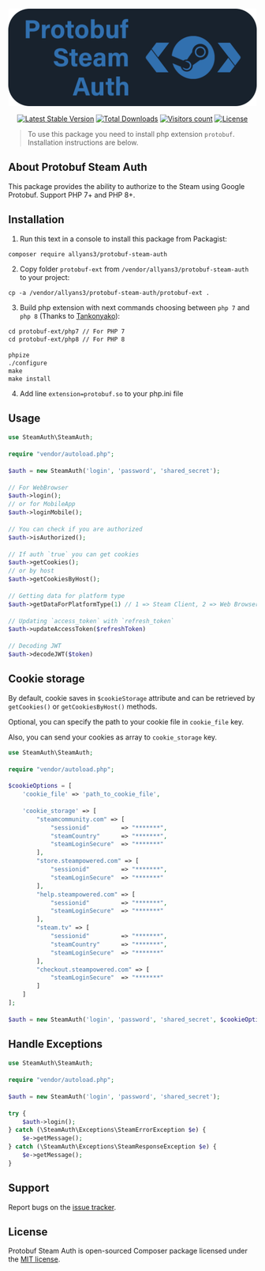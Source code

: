 <p align="center"><a href="https://github.com/Allyans3/protobuf-steam-auth" target="_blank"><img src="https://raw.githubusercontent.com/Allyans3/protobuf-steam-auth/master/images/protobuf-steam-auth-logo.png" width="600" alt="Protobuf-Steam-Auth"></a></p>

<p align="center">
<a href="https://packagist.org/packages/allyans3/protobuf-steam-auth"><img src="https://img.shields.io/packagist/v/allyans3/protobuf-steam-auth?style=flat-square&logo=Composer" alt="Latest Stable Version"></a>
<a href="https://packagist.org/packages/allyans3/protobuf-steam-auth"><img src="https://img.shields.io/packagist/dt/allyans3/protobuf-steam-auth?style=flat-square&logo=Composer" alt="Total Downloads"></a>
<a href="https://github.com/Allyans3/protobuf-steam-auth"><img src="https://hits.seeyoufarm.com/api/count/incr/badge.svg?url=https%3A%2F%2Fgithub.com%2FAllyans3%2Fprotobuf-steam-auth&count_bg=%2344CC10&title_bg=%23555555&icon=github.svg&icon_color=%23E7E7E7&title=visitors&edge_flat=true" alt="Visitors count"></a>
<a href="https://github.com/Allyans3/protobuf-steam-auth"><img src="https://img.shields.io/packagist/l/Allyans3/protobuf-steam-auth?style=flat-square&color=3555555" alt="License"></a>
</p>

> To use this package you need to install php extension `protobuf`. Installation instructions are below.

## About Protobuf Steam Auth

This package provides the ability to authorize to the Steam using Google Protobuf. Support PHP 7+ and PHP 8+.

## Installation

1. Run this text in a console to install this package from Packagist:

```
composer require allyans3/protobuf-steam-auth
```

2. Copy folder `protobuf-ext` from `/vendor/allyans3/protobuf-steam-auth` to your project:

```
cp -a /vendor/allyans3/protobuf-steam-auth/protobuf-ext .
```

3. Build php extension with next commands choosing between `php 7` and `php 8` (Thanks to [Tankonyako](https://github.com/Tankonyako)):

```
cd protobuf-ext/php7 // For PHP 7
cd protobuf-ext/php8 // For PHP 8

phpize
./configure
make
make install
```

4. Add line `extension=protobuf.so` to your php.ini file

## Usage

```php
use SteamAuth\SteamAuth;

require "vendor/autoload.php";

$auth = new SteamAuth('login', 'password', 'shared_secret');

// For WebBrowser
$auth->login();
// or for MobileApp
$auth->loginMobile();

// You can check if you are authorized
$auth->isAuthorized();

// If auth `true` you can get cookies
$auth->getCookies();
// or by host
$auth->getCookiesByHost();

// Getting data for platform type
$auth->getDataForPlatformType(1) // 1 => Steam Client, 2 => Web Browser, 3 => Mobile App

// Updating `access_token` with `refresh_token`
$auth->updateAccessToken($refreshToken)

// Decoding JWT
$auth->decodeJWT($token)

```

## Cookie storage

By default, cookie saves in `$cookieStorage` attribute and can be retrieved by `getCookies()` or `getCookiesByHost()` methods.

Optional, you can specify the path to your cookie file in `cookie_file` key.

Also, you can send your cookies as array to `cookie_storage` key.

```php
use SteamAuth\SteamAuth;

require "vendor/autoload.php";

$cookieOptions = [
    'cookie_file' => 'path_to_cookie_file',
    
    'cookie_storage' => [
        "steamcommunity.com" => [
            "sessionid"         => "*******",
            "steamCountry"      => "*******",
            "steamLoginSecure"  => "*******"
        ],
        "store.steampowered.com" => [
            "sessionid"         => "*******",
            "steamLoginSecure"  => "*******"
        ],
        "help.steampowered.com" => [
            "sessionid"         => "*******",
            "steamLoginSecure"  => "*******"
        ],
        "steam.tv" => [
            "sessionid"         => "*******",
            "steamCountry"      => "*******",
            "steamLoginSecure"  => "*******"
        ],
        "checkout.steampowered.com" => [
            "steamLoginSecure"  => "*******"
        ]       
    ]   
];

$auth = new SteamAuth('login', 'password', 'shared_secret', $cookieOptions);
```


## Handle Exceptions

```php
use SteamAuth\SteamAuth;

require "vendor/autoload.php";

$auth = new SteamAuth('login', 'password', 'shared_secret');

try {
    $auth->login();
} catch (\SteamAuth\Exceptions\SteamErrorException $e) {
    $e->getMessage();
} catch (\SteamAuth\Exceptions\SteamResponseException $e) {
    $e->getMessage();
}
```

## Support

Report bugs on the [issue tracker](https://github.com/Allyans3/protobuf-steam-auth/issues).

## License

Protobuf Steam Auth is open-sourced Composer package licensed under the [MIT license](https://opensource.org/licenses/MIT).